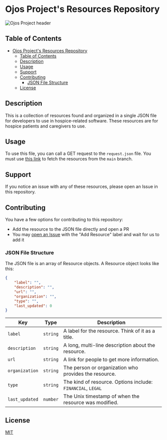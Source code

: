 # Ojos Project's Resources Repository

![Ojos Project header](https://ojosproject.org/images/header.png)

## Table of Contents

- [Ojos Project's Resources Repository](#ojos-projects-resources-repository)
  - [Table of Contents](#table-of-contents)
  - [Description](#description)
  - [Usage](#usage)
  - [Support](#support)
  - [Contributing](#contributing)
    - [JSON File Structure](#json-file-structure)
  - [License](#license)

## Description

This is a collection of resources found and organized in a single JSON file for
developers to use in hospice-related software. These resources are for hospice
patients and caregivers to use.

## Usage

To use this file, you can call a GET request to the `request.json` file. You
must use
[this link](https://raw.githubusercontent.com/ojosproject/resources/main/resources.json)
to fetch the resources from the `main` branch.

## Support

If you notice an issue with any of these resources, please open an Issue in this
repository.

## Contributing

You have a few options for contributing to this repository:

- Add the resource to the JSON file directly and open a PR
- You may [open an Issue](https://github.com/ojosproject/resources/issues/new/choose/)
  with the "Add Resource" label and wait for us to add it

### JSON File Structure

The JSON file is an array of Resource objects. A Resource object looks like
this:

```json
{
    "label": "",
    "description": "",
    "url": "",
    "organization": "",
    "type": "",
    "last_updated": 0
}
```

| Key            | Type     | Description                                                 |
| -------------- | -------- | ----------------------------------------------------------- |
| `label`        | `string` | A label for the resource. Think of it as a title.           |
| `description`  | `string` | A long, multi-line description about the resource.          |
| `url`          | `string` | A link for people to get more information.                  |
| `organization` | `string` | The person or organization who provides the resource.       |
| `type`         | `string` | The kind of resource. Options include: `FINANCIAL`, `LEGAL` |
| `last_updated` | `number` | The Unix timestamp of when the resource was modified.       |

## License

[MIT](https://choosealicense.com/licenses/mit/)
